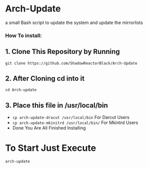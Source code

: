 # Arch-Update
a small Bash script to update the system and update the mirrorlists

### How To install:
## 1. Clone This Repository by Running
   ` git clone https://github.com/ShadowReactorBlack/Arch-Update `
## 2. After Cloning cd into it
   ` cd Arch-update `
## 3. Place this file in /usr/local/bin
   - ` cp arch-update-dracut /usr/local/bin ` For Darcut Users
   - ` cp arch-update-mkinitrd /usr/local/bin/ ` For Mkintrd Users
- Done You Are All Finished Installing

# To Start Just Execute
` arch-update `
